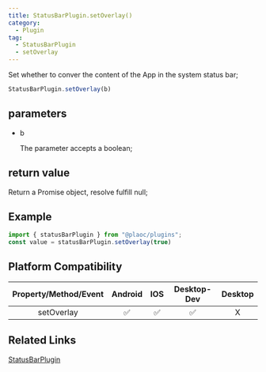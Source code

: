 ```yaml
---
title: StatusBarPlugin.setOverlay()
category:
  - Plugin
tag:
  - StatusBarPlugin
  - setOverlay 
---
```


Set whether to conver the content of the App in the system status bar;

```js
StatusBarPlugin.setOverlay(b)
```

## parameters

  - b

    The parameter accepts a boolean;


## return value

  Return a Promise object, resolve fulfill null;

## Example
```js
import { statusBarPlugin } from "@plaoc/plugins";
const value = statusBarPlugin.setOverlay(true)
```


## Platform Compatibility

| Property/Method/Event| Android | IOS | Desktop-Dev | Desktop |
|:--------------------:|:-------:|:---:|:-----------:|:-------:|
| setOverlay           | ✅      | ✅  | ✅          | X       |

## Related Links

[StatusBarPlugin](./index.md)


